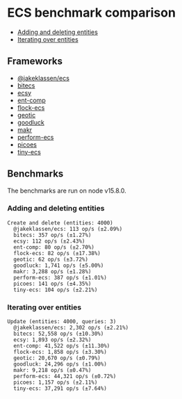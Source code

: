 # ECS benchmark comparison

- [Adding and deleting entities](#adding-and-deleting-entities)
- [Iterating over entities](#iterating-over-entities)

## Frameworks

- [@jakeklassen/ecs](https://github.com/jakeklassen/ecs)
- [bitecs](https://github.com/NateTheGreatt/bitecs)
- [ecsy](https://github.com/ecsyjs/ecsy)
- [ent-comp](https://github.com/andyhall/ent-comp)
- [flock-ecs](https://github.com/dannyfritz/flock-ecs)
- [geotic](https://github.com/ddmills/geotic)
- [goodluck](https://github.com/piesku/goodluck)
- [makr](https://github.com/makrjs/makr)
- [perform-ecs](https://github.com/fireveined/perform-ecs)
- [picoes](https://github.com/ayebear/picoes)
- [tiny-ecs](https://github.com/bvalosek/tiny-ecs)

## Benchmarks

The benchmarks are run on node v15.8.0.

### Adding and deleting entities

```
Create and delete (entities: 4000)
  @jakeklassen/ecs: 113 op/s (±2.09%)
  bitecs: 357 op/s (±1.27%)
  ecsy: 112 op/s (±2.43%)
  ent-comp: 80 op/s (±2.70%)
  flock-ecs: 82 op/s (±17.38%)
  geotic: 62 op/s (±3.72%)
  goodluck: 1,741 op/s (±5.00%)
  makr: 3,288 op/s (±1.28%)
  perform-ecs: 387 op/s (±1.01%)
  picoes: 141 op/s (±4.35%)
  tiny-ecs: 104 op/s (±2.21%)
```

### Iterating over entities

```
Update (entities: 4000, queries: 3)
  @jakeklassen/ecs: 2,302 op/s (±2.21%)
  bitecs: 52,558 op/s (±10.30%)
  ecsy: 1,893 op/s (±2.32%)
  ent-comp: 41,522 op/s (±11.30%)
  flock-ecs: 1,858 op/s (±3.30%)
  geotic: 20,670 op/s (±0.79%)
  goodluck: 24,296 op/s (±1.00%)
  makr: 9,218 op/s (±0.47%)
  perform-ecs: 44,321 op/s (±0.72%)
  picoes: 1,157 op/s (±2.11%)
  tiny-ecs: 37,291 op/s (±7.64%)
```
